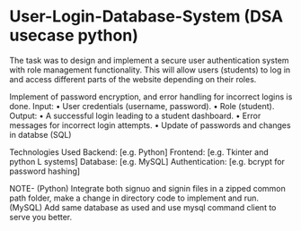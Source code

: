 # User-Login-Database-System (DSA usecase python)
The task was to design and implement a secure user authentication system with role
management functionality. This will allow users (students) to log in and
access different parts of the website depending on their roles. 

Implement of password encryption, and error handling for incorrect logins is done.
Input:
• User credentials (username, password).
• Role (student).
Output:
• A successful login leading to a student dashboard.
• Error messages for incorrect login attempts.
• Update of passwords and changes in databse (SQL)

Technologies Used
Backend: [e.g. Python]
Frontend: [e.g. Tkinter and python L systems]
Database: [e.g. MySQL]
Authentication: [e.g. bcrypt for password hashing]

NOTE- (Python) Integrate both signuo and signin files in a zipped common path folder, make a change in directory code to implement and run.
      (MySQL) Add same database as used and use mysql command client to serve you better.

